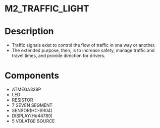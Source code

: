 # M2_TRAFFIC_LIGHT

# Description
   * Traffic signals exist to control the flow of traffic in one way or another.
   * The extended purpose, then, is to increase safety, manage traffic and travel times, and provide direction for drivers.
# Components
  * ATMEGA328P
  * LED
  * RESISTOR
  * 7 SEVEN SEGMENT
  * SENSOR(HC-SR04)
  * DISPLAY(Hd44780)
  * 5 VOLATGE SOURCE
